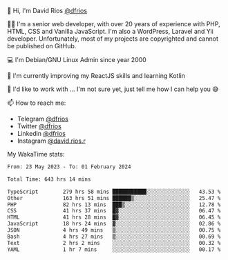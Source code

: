 👋 Hi, I'm David Rios [@dfrios](https://github.com/dfrios)

👨‍💻 I'm a senior web developer, with over 20 years of experience with PHP, HTML, CSS and Vanilla JavaScript. I'm also a WordPress, Laravel and Yii developer. Unfortunately, most of my projects are copyrighted and cannot be published on GitHub.

💻 I'm Debian/GNU Linux Admin since year 2000

🌱 I'm currently improving my ReactJS skills and learning Kotlin

💞️ I'd like to work with ... I'm not sure yet, just tell me how I can help you 😅


📫 How to reach me:
* Telegram [@dfrios](https://t.me/dfrios)
* Twitter [@dfrios](https://twitter.com/dfrios)
* Linkedin [@dfrios](https://linkedin.com/in/dfrios)
* Instagram [@david.rios.r](https://instagram.com/david.rios.r)



My WakaTime stats:
<!--START_SECTION:waka-->

```txt
From: 23 May 2023 - To: 01 February 2024

Total Time: 643 hrs 14 mins

TypeScript        279 hrs 58 mins ███████████░░░░░░░░░░░░░░   43.53 %
Other             163 hrs 51 mins ██████▒░░░░░░░░░░░░░░░░░░   25.47 %
PHP               82 hrs 13 mins  ███▒░░░░░░░░░░░░░░░░░░░░░   12.78 %
CSS               41 hrs 37 mins  █▓░░░░░░░░░░░░░░░░░░░░░░░   06.47 %
HTML              41 hrs 28 mins  █▓░░░░░░░░░░░░░░░░░░░░░░░   06.45 %
JavaScript        18 hrs 24 mins  ▓░░░░░░░░░░░░░░░░░░░░░░░░   02.86 %
JSON              4 hrs 49 mins   ▒░░░░░░░░░░░░░░░░░░░░░░░░   00.75 %
Bash              4 hrs 27 mins   ▒░░░░░░░░░░░░░░░░░░░░░░░░   00.69 %
Text              2 hrs 2 mins    ░░░░░░░░░░░░░░░░░░░░░░░░░   00.32 %
YAML              1 hr 7 mins     ░░░░░░░░░░░░░░░░░░░░░░░░░   00.17 %
```

<!--END_SECTION:waka-->
